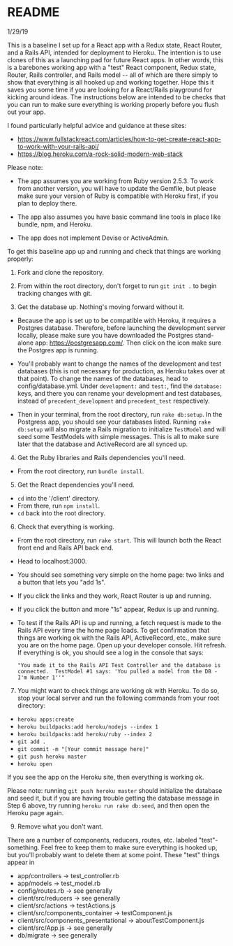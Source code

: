 # README

1/29/19

This is a baseline I set up for a React app with a Redux state, React Router, and a Rails API, intended for deployment to Heroku. The intention is to use clones of this as a launching pad for future React apps. In other words, this is a barebones working app with a "test" React component, Redux state, Router, Rails controller, and Rails model -- all of which are there simply to show that everything is all hooked up and working together. Hope this it saves you some time if you are looking for a React/Rails playground for kicking around ideas.  The instructions below are intended to be checks that you can run to make sure everything is working properly before you flush out your app.  

I found particularly helpful advice and guidance at these sites:
  - https://www.fullstackreact.com/articles/how-to-get-create-react-app-to-work-with-your-rails-api/
  - https://blog.heroku.com/a-rock-solid-modern-web-stack

Please note:

  - The app assumes you are working from Ruby version 2.5.3.  To work from another version, you will have to update the Gemfile, but please make sure your version of Ruby is compatible with Heroku first, if you plan to deploy there.

  - The app also assumes you have basic command line tools in place like bundle, npm, and Heroku.

  - The app does not implement Devise or ActiveAdmin.

To get this baseline app up and running and check that things are working properly:

1) Fork and clone the repository.

2) From within the root directory, don't forget to run `git init .` to begin tracking changes with git.

3) Get the database up.  Nothing's moving forward without it.

  - Because the app is set up to be compatible with Heroku, it requires a Postgres database.  Therefore, before launching the development server locally, please make sure you have downloaded the Postgres stand-alone app: https://postgresapp.com/. Then click on the icon make sure the Postgres app is running.

  - You'll probably want to change the names of the development and test databases (this is not necessary for production, as Heroku takes over at that point).  To change the names of the databases, head to config/database.yml.  Under `development:` and `test:`, find the `database:` keys, and there you can rename your development and test databases, instead of `precedent_development` and `precedent_test` respectively.

  - Then in your terminal, from the root directory, run `rake db:setup`.  In the Postgress app, you should see your databases listed.  Running `rake db:setup` will also migrate a Rails migration to initialize `TestModel` and will seed some TestModels with simple messages.  This is all to make sure later that the database and ActiveRecord are all synced up.  

4) Get the Ruby libraries and Rails dependencies you'll need.

  - From the root directory, run `bundle install`.

5) Get the React dependencies you'll need.

  - `cd` into the '/client' directory.
  - From there, run `npm install`.
  - `cd` back into the root directory.

6) Check that everything is working.

  - From the root directory, run `rake start`.  This will launch both the React front end and Rails API back end.
  - Head to localhost:3000.
  - You should see something very simple on the home page: two links and a button that lets you "add 1s".  
  - If you click the links and they work, React Router is up and running.
  - If you click the button and more "1s" appear, Redux is up and running.
  - To test if the Rails API is up and running, a fetch request is made to the Rails API every time the home page loads. To get confirmation that things are working ok with the Rails API, ActiveRecord, etc., make sure you are on the home page.  Open up your developer console.  Hit refresh.  If everything is ok, you should see a log in the console that says:

    `"You made it to the Rails API Test Controller and the database is connected.  TestModel #1 says: 'You pulled a model from the DB - I'm Number 1''"`


7) You might want to check things are working ok with Heroku. To do so, stop your local server and run the following commands from your root directory:

  - `heroku apps:create`
  - `heroku buildpacks:add heroku/nodejs --index 1`
  - `heroku buildpacks:add heroku/ruby --index 2`
  - `git add .`
  - `git commit -m "[Your commit message here]"`
  - `git push heroku master`
  - `heroku open`

If you see the app on the Heroku site, then everything is working ok.

Please note: running `git push heroku master` should initialize the database and seed it, but if you are having trouble getting the database message in Step 6 above, try running `heroku run rake db:seed`, and then open the Heroku page again.

9) Remove what you don't want.

There are a number of components, reducers, routes, etc. labeled "test"-something. Feel free to keep them to make sure everything is hooked up, but you'll probably want to delete them at some point.  These "test" things appear in

- app/controllers -> test_controller.rb
- app/models -> test_model.rb
- config/routes.rb -> see generally
- client/src/reducers -> see generally
- client/src/actions -> testActions.js
- client/src/components_container -> testComponent.js
- client/src/components_presentational -> aboutTestComponent.js
- client/src/App.js -> see generally
- db/migrate -> see generally
